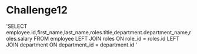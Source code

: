 # Challenge12

'SELECT employee.id,first_name,last_name,roles.title,department.department_name,roles.salary FROM employee LEFT JOIN roles ON role_id = roles.id LEFT JOIN department ON department_id = department.id '